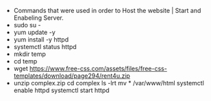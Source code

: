 - Commands that were used in order to Host the website | Start and Enabeling Server.
- sudo su -
- yum update -y
- yum install -y httpd
- systemctl status httpd
- mkdir temp
- cd temp
- wget https://www.free-css.com/assets/files/free-css-templates/download/page294/rent4u.zip
- unzip complex.zip
cd complex
ls -lrt
mv * /var/www/html
systemctl enable httpd
systemctl start httpd
